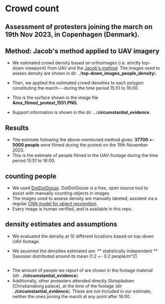 # Crowd count
## Assessment of protesters joining the march on 19th Nov 2023, in Copenhagen (Denmark).

## Method: Jacob's method applied to UAV imagery

* We estimated crowd density based on orthoimages (i.e. strictly top-down viewpoint) from UAV and the [Jacob's method](https://www.sciencedirect.com/science/article/pii/S1877705815010358). The images used to assess density are shown in dir ../**top-down_images_people_density**).
* Then, we applied the estimated crowd densities to each polygon constituting the march---during the time period 15:51 to 16:00.
* This is the surface shown in the image file **Area_filmed_protest_1551.PNG**.

* Support information is shown in the dir .../**circumstantial_evidence**.


## Results

* The estimate following the above-mentioned method gives: **37700 +- 5000 people** were filmed during the protest on the 19th November 2023.
* This is the estimate of people filmed in the UAV-footage during the time period 15:51 to 16:00.

## counting people

* We used  [DotDotGoose](https://biodiversityinformatics.amnh.org/open_source/dotdotgoose/). DotDotGoose is a free, open source tool to assist with manually counting objects in images.
* The images used to assess density are manually labeled, assisted via a regular [CNN model for object recognition](https://www.kaggle.com/code/grayphantom/counting-people-yolov3-gluoncv).
* Every image is human verified, and is available in this repo.

## density estimates and assumptions

* We evaluated the density at 10 different locations based on top-down UAV-footage.

* We asusmed the densities estimated are:
**  statistically independent
**  Gaussian distributed around its mean (1.2 +- 0.2 people/m^2).

## 

* The amount of people we report of are shown in the footage material (dir ..**/circumstantial_evidence**). 
* Additionally, other protesters attended directly Slotspladsen (Christiansborg palace), at the time of the footage (dir ..**/circumstantial_evidence**). These are not included in our estimate, neither the ones joining the march at any point after 16:00. 

